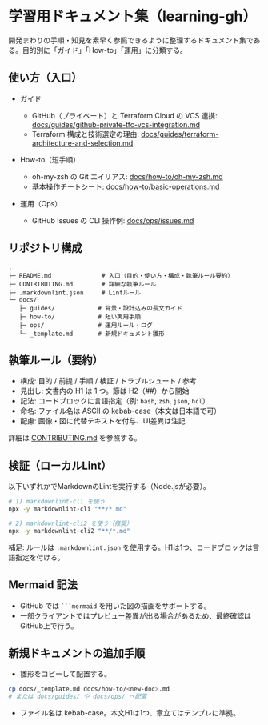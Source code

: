 # 学習用ドキュメント集（learning-gh）

開発まわりの手順・知見を素早く参照できるように整理するドキュメント集である。目的別に「ガイド」「How-to」「運用」に分類する。

## 使い方（入口）

- ガイド
  - GitHub（プライベート）と Terraform Cloud の VCS 連携: [docs/guides/github-private-tfc-vcs-integration.md](docs/guides/github-private-tfc-vcs-integration.md)
  - Terraform 構成と技術選定の理由: [docs/guides/terraform-architecture-and-selection.md](docs/guides/terraform-architecture-and-selection.md)

- How-to（短手順）
  - oh-my-zsh の Git エイリアス: [docs/how-to/oh-my-zsh.md](docs/how-to/oh-my-zsh.md)
  - 基本操作チートシート: [docs/how-to/basic-operations.md](docs/how-to/basic-operations.md)

- 運用（Ops）
  - GitHub Issues の CLI 操作例: [docs/ops/issues.md](docs/ops/issues.md)

## リポジトリ構成

```
.
├─ README.md              # 入口（目的・使い方・構成・執筆ルール要約）
├─ CONTRIBUTING.md        # 詳細な執筆ルール
├─ .markdownlint.json     # Lintルール
└─ docs/
   ├─ guides/            # 背景・設計込みの長文ガイド
   ├─ how-to/            # 短い実用手順
   ├─ ops/               # 運用ルール・ログ
   └─ _template.md       # 新規ドキュメント雛形
```

## 執筆ルール（要約）

- 構成: 目的 / 前提 / 手順 / 検証 / トラブルシュート / 参考
- 見出し: 文書内の H1 は 1 つ。節は H2（##）から開始
- 記法: コードブロックに言語指定（例: `bash`, `zsh`, `json`, `hcl`）
- 命名: ファイル名は ASCII の kebab-case（本文は日本語で可）
- 配慮: 画像・図に代替テキストを付与、UI差異は注記

詳細は [CONTRIBUTING.md](CONTRIBUTING.md) を参照する。

## 検証（ローカルLint）

以下いずれかでMarkdownのLintを実行する（Node.jsが必要）。

```bash
# 1) markdownlint-cli を使う
npx -y markdownlint-cli "**/*.md"

# 2) markdownlint-cli2 を使う（推奨）
npx -y markdownlint-cli2 "**/*.md"
```

補足: ルールは `.markdownlint.json` を使用する。H1は1つ、コードブロックは言語指定を付ける。

## Mermaid 記法

- GitHub では ` ```mermaid ` を用いた図の描画をサポートする。
- 一部クライアントではプレビュー差異が出る場合があるため、最終確認はGitHub上で行う。

## 新規ドキュメントの追加手順

- 雛形をコピーして配置する。

```bash
cp docs/_template.md docs/how-to/<new-doc>.md
# または docs/guides/ や docs/ops/ へ配置
```

- ファイル名は kebab-case。本文H1は1つ、章立てはテンプレに準拠。
